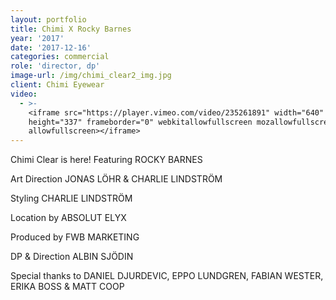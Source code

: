 ```yaml
---
layout: portfolio
title: Chimi X Rocky Barnes
year: '2017'
date: '2017-12-16'
categories: commercial
role: 'director, dp'
image-url: /img/chimi_clear2_img.jpg
client: Chimi Eyewear
video:
  - >-
    <iframe src="https://player.vimeo.com/video/235261891" width="640"
    height="337" frameborder="0" webkitallowfullscreen mozallowfullscreen
    allowfullscreen></iframe>
---
```

Chimi Clear is here! Featuring ROCKY BARNES



Art Direction JONAS LÖHR & CHARLIE LINDSTRÖM

Styling CHARLIE LINDSTRÖM

Location by ABSOLUT ELYX

Produced by FWB MARKETING

DP & Direction ALBIN SJÖDIN



Special thanks to DANIEL DJURDEVIC, EPPO LUNDGREN, FABIAN WESTER, ERIKA BOSS & MATT COOP
